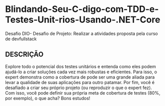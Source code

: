 # Blindando-Seu-C-digo-com-TDD-e-Testes-Unit-rios-Usando-.NET-Core
Desafio DIO- Desafio de Projeto: Realizar a atividades proposta pela curso de devfullstack

## DESCRIÇÃO
Explore todo o potencial dos testes unitários e entenda como eles podem ajudá-lo a criar soluções cada vez mais robustas e eficientes. Para isso, o expert demonstra como a cobertura de pode ser uma grande aliada para levar a qualidade de suas aplicações para outro patamar. Por fim, você é desafiado a criar seu próprio projeto (ou reproduzir o que o expert fez). Com isso, você pode definir sua própria meta de cobertura de testes (80%, por exemplo), o que acha? Bons estudos!
